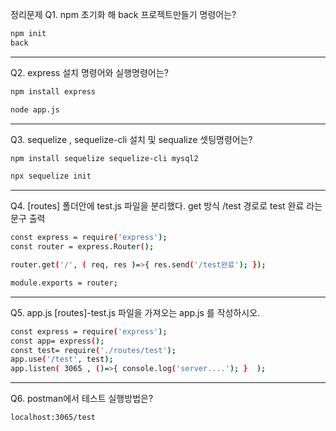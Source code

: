정리문제
Q1.  npm 초기화 해 back 프로젝트만들기 명령어는?
```bash
npm init
back
```

---
Q2.  express 설치 명령어와  실행명령어는?
```bash
npm install express
``` 
```bash
node app.js
``` 

---
Q3. sequelize , sequelize-cli 설치  및  sequalize 셋팅명령어는?
```bash
npm install sequelize sequelize-cli mysql2
```
```bash
npx sequelize init
``` 

---
Q4.  [routes] 폴더안에  test.js 파일을 분리했다. 
get 방식   /test 경로로     test 완료 라는 문구 출력
```bash
const express = require('express');
const router = express.Router();

router.get('/', ( req, res )=>{ res.send('/test완료'); });

module.exports = router;
```

---
Q5.  app.js [routes]-test.js 파일을 가져오는 app.js 를 작성하시오.
```bash
const express = require('express');
const app= express();
const test= require('./routes/test');
app.use('/test', test);
app.listen( 3065 , ()=>{ console.log('server....'); }  );
```

---
Q6.  postman에서  테스트 실행방법은?
```bash
localhost:3065/test
```
